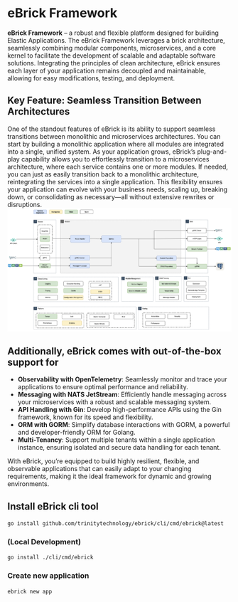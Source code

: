 # eBrick Framework

**eBrick Framework** – a robust and flexible platform designed for building Elastic Applications. The eBrick Framework leverages a brick architecture, seamlessly combining modular components, microservices, and a core kernel to facilitate the development of scalable and adaptable software solutions. Integrating the principles of clean architecture, eBrick ensures each layer of your application remains decoupled and maintainable, allowing for easy modifications, testing, and deployment.

## Key Feature: Seamless Transition Between Architectures

One of the standout features of eBrick is its ability to support seamless transitions between monolithic and microservices architectures. You can start by building a monolithic application where all modules are integrated into a single, unified system. As your application grows, eBrick’s plug-and-play capability allows you to effortlessly transition to a microservices architecture, where each service contains one or more modules. If needed, you can just as easily transition back to a monolithic architecture, reintegrating the services into a single application. This flexibility ensures your application can evolve with your business needs, scaling up, breaking down, or consolidating as necessary—all without extensive rewrites or disruptions.
![Architecture](docs/images/architecture.png)

## Additionally, eBrick comes with out-of-the-box support for

- **Observability with OpenTelemetry**: Seamlessly monitor and trace your applications to ensure optimal performance and reliability.
- **Messaging with NATS JetStream**: Efficiently handle messaging across your microservices with a robust and scalable messaging system.
- **API Handling with Gin**: Develop high-performance APIs using the Gin framework, known for its speed and flexibility.
- **ORM with GORM**: Simplify database interactions with GORM, a powerful and developer-friendly ORM for Golang.
- **Multi-Tenancy**: Support multiple tenants within a single application instance, ensuring isolated and secure data handling for each tenant.

With eBrick, you’re equipped to build highly resilient, flexible, and observable applications that can easily adapt to your changing requirements, making it the ideal framework for dynamic and growing environments.

## Install eBrick cli tool

```bash
go install github.com/trinitytechnology/ebrick/cli/cmd/ebrick@latest
```

### (Local Development)

```bash
go install ./cli/cmd/ebrick
```

### Create new application

```bash
ebrick new app
```
